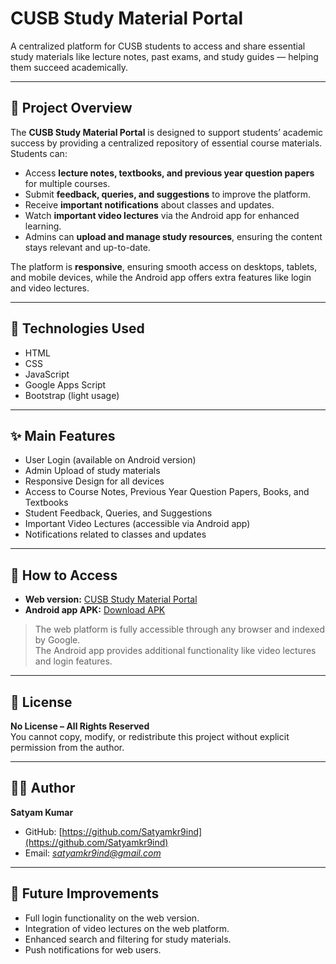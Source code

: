# CUSB Study Material Portal

A centralized platform for CUSB students to access and share essential study materials like lecture notes, past exams, and study guides — helping them succeed academically.

---

## 📝 Project Overview

The **CUSB Study Material Portal** is designed to support students’ academic success by providing a centralized repository of essential course materials. Students can:  

- Access **lecture notes, textbooks, and previous year question papers** for multiple courses.  
- Submit **feedback, queries, and suggestions** to improve the platform.  
- Receive **important notifications** about classes and updates.  
- Watch **important video lectures** via the Android app for enhanced learning.  
- Admins can **upload and manage study resources**, ensuring the content stays relevant and up-to-date.  

The platform is **responsive**, ensuring smooth access on desktops, tablets, and mobile devices, while the Android app offers extra features like login and video lectures.

---

## 🔧 Technologies Used
- HTML  
- CSS  
- JavaScript  
- Google Apps Script  
- Bootstrap (light usage)  

---

## ✨ Main Features
- User Login (available on Android version)  
- Admin Upload of study materials  
- Responsive Design for all devices  
- Access to Course Notes, Previous Year Question Papers, Books, and Textbooks  
- Student Feedback, Queries, and Suggestions  
- Important Video Lectures (accessible via Android app)  
- Notifications related to classes and updates  

---

## 🚀 How to Access
- **Web version:** [CUSB Study Material Portal](https://satyamkr9ind.github.io/cusbstudyportal/index.html)  
- **Android app APK:** [Download APK](https://drive.google.com/drive/folders/18Djw--BeG4bqCj1jbFfijSF3zANN0qjA)  

> The web platform is fully accessible through any browser and indexed by Google.  
> The Android app provides additional functionality like video lectures and login features.  

---

## 📄 License
**No License – All Rights Reserved**  
You cannot copy, modify, or redistribute this project without explicit permission from the author.

---

## 👨‍💻 Author
**Satyam Kumar**  
- GitHub: [https://github.com/Satyamkr9ind](https://github.com/Satyamkr9ind)  
- Email: *satyamkr9ind@gmail.com*  

---

## 🎯 Future Improvements 
- Full login functionality on the web version.  
- Integration of video lectures on the web platform.  
- Enhanced search and filtering for study materials.  
- Push notifications for web users.  

